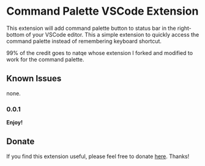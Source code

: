 # Command Palette  VSCode Extension

This extension will add command palette button to status bar in the right-bottom of your VSCode editor.
This a simple extension to quickly access the command palette instead of remembering keyboard shortcut.

99% of the credit goes to natqe whose extension I forked and modified to work for the command palette.

## Known Issues

none.

### 0.0.1

**Enjoy!**

## Donate

If you find this extension useful, please feel free to donate [here](https://paypal.me/natqe). Thanks!
